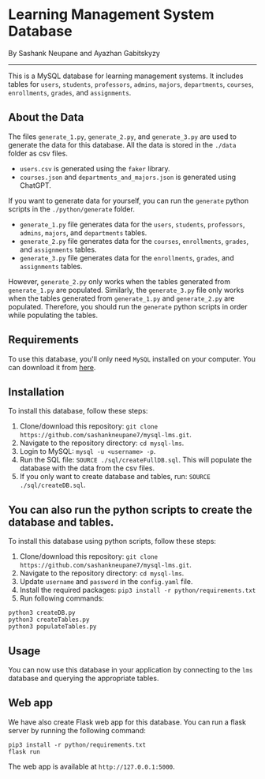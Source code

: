 # Learning Management System Database
By Sashank Neupane and Ayazhan Gabitskyzy

---
This is a MySQL database for learning management systems. It includes tables for `users`, `students`, `professors`, `admins`, `majors`, `departments`, `courses`, `enrollments`, `grades`, and `assignments`.

## About the Data

The files `generate_1.py`, `generate_2.py`, and `generate_3.py` are used to generate the data for this database. All the data is stored in the `./data` folder as csv files. 

- `users.csv` is generated using the `faker` library.
- `courses.json` and `departments_and_majors.json` is generated using ChatGPT.


If you want to generate data for yourself, you can run the `generate` python scripts in the `./python/generate` folder.
- `generate_1.py` file generates data for the `users`, `students`, `professors`, `admins`, `majors`, and `departments` tables. 
- `generate_2.py` file generates data for the `courses`, `enrollments`, `grades`, and `assignments` tables. 
- `generate_3.py` file generates data for the `enrollments`, `grades`, and `assignments` tables.

However, `generate_2.py` only works when the tables generated from `generate_1.py` are populated. Similarly, the `generate_3.py` file only works when the tables generated from `generate_1.py` and `generate_2.py` are populated. Therefore, you should run the `generate` python scripts in order while populating the tables.

## Requirements

To use this database, you'll only need `MySQL` installed on your computer. You can download it from [here](https://dev.mysql.com/downloads/mysql/).


## Installation

To install this database, follow these steps:
1. Clone/download this repository: `git clone https://github.com/sashankneupane7/mysql-lms.git`.
2. Navigate to the repository directory: `cd mysql-lms`.
3. Login to MySQL: `mysql -u <username> -p`.
4. Run the SQL file: `SOURCE ./sql/createFullDB.sql`. This will populate the database with the data from the csv files.
5. If you only want to create database and tables, run: `SOURCE ./sql/createDB.sql`.

## You can also run the python scripts to create the database and tables.

To install this database using python scripts, follow these steps:

1. Clone/download this repository: `git clone https://github.com/sashankneupane7/mysql-lms.git`.
2. Navigate to the repository directory: `cd mysql-lms`.
3. Update `username` and `password` in the `config.yaml` file.
3. Install the required packages: `pip3 install -r python/requirements.txt`
3. Run following commands:
```
python3 createDB.py
python3 createTables.py
python3 populateTables.py
```


## Usage

You can now use this database in your application by connecting to the `lms` database and querying the appropriate tables.


## Web app

We have also create Flask web app for this database. You can run a flask server by running the following command:
```
pip3 install -r python/requirements.txt
flask run
```
The web app is available at `http://127.0.0.1:5000`.

